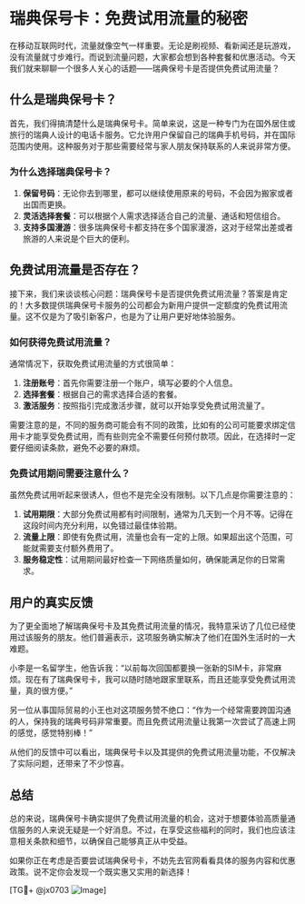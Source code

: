 # 瑞典保号卡：免费试用流量的秘密

在移动互联网时代，流量就像空气一样重要。无论是刷视频、看新闻还是玩游戏，没有流量就寸步难行。而说到流量问题，大家都会想到各种套餐和优惠活动。今天我们就来聊聊一个很多人关心的话题——瑞典保号卡是否提供免费试用流量？

## 什么是瑞典保号卡？

首先，我们得搞清楚什么是瑞典保号卡。简单来说，这是一种专门为在国外居住或旅行的瑞典人设计的电话卡服务。它允许用户保留自己的瑞典手机号码，并在国际范围内使用。这种服务对于那些需要经常与家人朋友保持联系的人来说非常方便。

### 为什么选择瑞典保号卡？

1. **保留号码**：无论你去到哪里，都可以继续使用原来的号码，不会因为搬家或者出国而更换。
2. **灵活选择套餐**：可以根据个人需求选择适合自己的流量、通话和短信组合。
3. **支持多国漫游**：很多瑞典保号卡都支持在多个国家漫游，这对于经常出差或者旅游的人来说是个巨大的便利。

## 免费试用流量是否存在？

接下来，我们来谈谈核心问题：瑞典保号卡是否提供免费试用流量？答案是肯定的！大多数提供瑞典保号卡服务的公司都会为新用户提供一定额度的免费试用流量。这不仅是为了吸引新客户，也是为了让用户更好地体验服务。

### 如何获得免费试用流量？

通常情况下，获取免费试用流量的方式很简单：
1. **注册账号**：首先你需要注册一个账户，填写必要的个人信息。
2. **选择套餐**：根据自己的需求选择合适的套餐。
3. **激活服务**：按照指引完成激活步骤，就可以开始享受免费试用流量了。

需要注意的是，不同的服务商可能会有不同的政策，比如有的公司可能要求绑定信用卡才能享受免费试用，而有些则完全不需要任何预付款项。因此，在选择时一定要仔细阅读条款，避免不必要的麻烦。

### 免费试用期间需要注意什么？

虽然免费试用听起来很诱人，但也不是完全没有限制。以下几点是你需要注意的：

1. **试用期限**：大部分免费试用都有时间限制，通常为几天到一个月不等。记得在这段时间内充分利用，以免错过最佳体验期。
2. **流量上限**：即使有免费试用，流量也会有一定的上限。如果超出这个范围，可能就需要支付额外费用了。
3. **服务稳定性**：试用期间最好检查一下网络质量如何，确保能满足你的日常需求。

## 用户的真实反馈

为了更全面地了解瑞典保号卡及其免费试用流量的情况，我特意采访了几位已经使用过该服务的朋友。他们普遍表示，这项服务确实解决了他们在国外生活时的一大难题。

小李是一名留学生，他告诉我：“以前每次回国都要换一张新的SIM卡，非常麻烦。现在有了瑞典保号卡，我可以随时随地跟家里联系，而且还能享受免费试用流量，真的很方便。”

另一位从事国际贸易的小王也对这项服务赞不绝口：“作为一个经常需要跨国沟通的人，保持我的瑞典号码非常重要。而且免费试用流量让我第一次尝试了高速上网的感觉，感觉特别棒！”

从他们的反馈中可以看出，瑞典保号卡以及其提供的免费试用流量功能，不仅解决了实际问题，还带来了不少惊喜。

## 总结

总的来说，瑞典保号卡确实提供了免费试用流量的机会，这对于想要体验高质量通信服务的人来说无疑是一个好消息。不过，在享受这些福利的同时，我们也应该注意相关条款和细节，以确保自己能够真正从中受益。

如果你正在考虑是否要尝试瑞典保号卡，不妨先去官网看看具体的服务内容和优惠政策。说不定你会发现一个既实惠又实用的新选择！

[TG💪+ @jx0703 ![Image](https://github.com/user-attachments/assets/dbca1d08-cadb-493c-b0ec-ad6f7a83f270)]